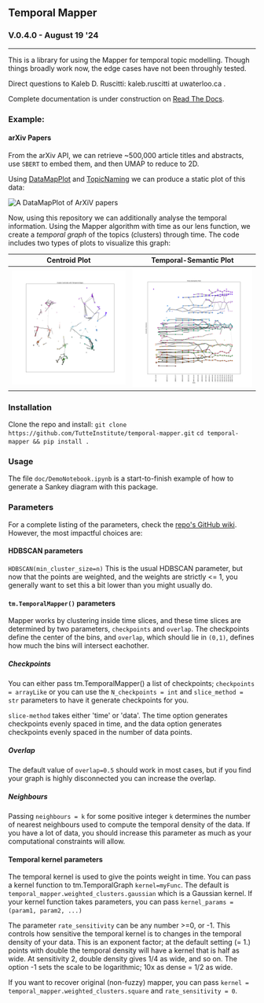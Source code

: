 ## Temporal Mapper
### V.0.4.0 - August 19 '24
-----------------------------------------------
This is a library for using the Mapper for temporal topic modelling.
Though things broadly work now, the edge cases have not been throughly 
tested.

Direct questions to Kaleb D. Ruscitti: kaleb.ruscitti at uwaterloo.ca .

Complete documentation is under construction on [Read The Docs](
https://temporal-mapper.readthedocs.io/en/latest/).

### Example:
#### arXiv Papers 
From the arXiv API, we can retrieve ~500,000 article titles and abstracts,
use `SBERT` to embed them, and then UMAP to reduce to 2D.

Using [DataMapPlot](https://github.com/tutteinstitute/datamapplot) and
[TopicNaming](https://github.com/tutteinstitute/topicnaming) we can
produce a static plot of this data:

![A DataMapPlot of ArXiV papers](./doc/arxiv_static.png 
"A DataMapPlot of ArXiV Papers")

Now, using this repository we can additionally analyse the temporal
information. Using the Mapper algorithm with time as our lens
function, we create a *temporal graph* of the topics (clusters)
through time. The code includes two types of plots to visualize this
graph:

Centroid Plot             |  Temporal-Semantic Plot
:-------------------------:|:-------------------------:
![](./docs/arxiv_centroids.png)  |  ![](./docs/arxiv_time.png)

### Installation
Clone the repo and install: 
`git clone https://github.com/TutteInstitute/temporal-mapper.git`
`cd temporal-mapper && pip install .`

### Usage
The file `doc/DemoNotebook.ipynb` is a start-to-finish
example of how to generate a Sankey diagram with this package.

### Parameters
For a complete listing of the parameters, check the
[repo's GitHub
wiki](https://github.com/TutteInstitute/temporal-mapper/wiki/API-Reference).
However, the most impactful choices are:

#### HDBSCAN parameters

`HDBSCAN(min_cluster_size=n)` This is the usual HDBSCAN parameter, but
now that the points are weighted, and the weights are strictly <= 1,
you generally want to set this a bit lower than you might usually do.

#### `tm.TemporalMapper()` parameters
Mapper works by clustering
inside time slices, and these time slices are determined by two
parameters, `checkpoints` and `overlap`. The checkpoints define the
center of the bins, and `overlap`, which should lie in `(0,1)`,
defines how much the bins will intersect eachother.

##### Checkpoints
You can either pass tm.TemporalMapper() a list of
checkpoints;  `checkpoints = arrayLike` or you can use the
`N_checkpoints = int` and `slice_method = str` parameters to have it
generate checkpoints for you.

`slice-method` takes either 'time' or 'data'. The time option
generates checkpoints evenly spaced in time, and the data option
generates checkpoints evenly spaced in the number of data points.

##### Overlap
The default value of `overlap=0.5` should work in most
cases, but if you find your graph is highly disconnected you can
increase the overlap.


##### Neighbours
Passing `neighbours = k` for some positive integer
`k` determines the number of nearest neighbours used to compute the
temporal density of the data. If you have a lot of data, you should
increase this parameter as much as your computational constraints will
allow.

#### Temporal kernel parameters
The temporal kernel is used to give
the points weight in time. You can pass a kernel function to
tm.TemporalGraph `kernel=myFunc`. The default is
`temporal_mapper.weighted_clusters.gaussian` which is a Gaussian
kernel. If your kernel function takes parameters, you can pass
`kernel_params = (param1, param2, ...)`

The parameter `rate_sensitivity` can be any number >=0, or -1. This
controls how sensitive the temporal kernel is to changes in the
temporal density of your data. This is an exponent factor; at the
default setting (= 1.) points with double the temporal density will
have a kernel that is half as wide. At sensitivity 2, double density
gives 1/4 as wide, and so on. The option -1 sets the scale to be
logarithmic; 10x as dense = 1/2 as wide.

If you want to recover original (non-fuzzy) mapper, you can pass
`kernel = temporal_mapper.weighted_clusters.square` and
`rate_sensitivity = 0`.
